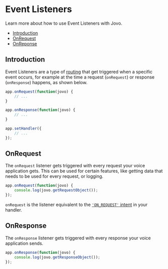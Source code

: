 # Event Listeners

Learn more about how to use Event Listeners with Jovo.

* [Introduction](#introduction)
* [OnRequest](#onrequest)
* [OnReponse](#onresponse)

## Introduction

Event Listeners are a type of [routing](./README.md './routing') that get triggered when a specific event occurs, for example at the time a request (`onRequest`) or response (`onResponse`) happens, as shown below.

```javascript
app.onRequest(function(jovo) {
    // ...
}

app.onResponse(function(jovo) {
    // ...
}

app.setHandler({
    // ...
});
```

## OnRequest

The `onRequest` listener gets triggered with every request your voice application gets. This can be used for certain features, like getting data that needs to be used for every request, or logging.

```javascript
app.onRequest(function(jovo) {
    console.log(jovo.getRequestObject());
});
```

`onRequest` is the listener equivalent to the [`'ON_REQUEST'` intent](./README.md#on_request-intent './routing#on_request-intent') in your handler.


## OnResponse

The `onResponse` listener gets triggered with every response your voice application sends.

```javascript
app.onResponse(function(jovo) {
    console.log(jovo.getResponseObject());
});
```

<!--[metadata]: {"description": "Find out how to use event listeners with the Jovo Framework",
		        "route": "routing/event-listeners"}-->
